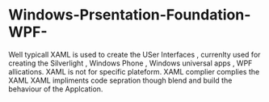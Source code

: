 # Windows-Prsentation-Foundation-WPF-
 Well typicall XAML is used to create the USer Interfaces , currenlty used for creating the Silverlight , Windows Phone , Windows universal apps , WPF allications.
 XAML is not for specific plateform. 
 XAML complier complies the XAML
 XAML impliments code sepration though blend and build the behaviour of the Applcation.
 
